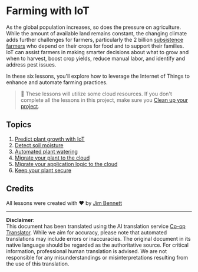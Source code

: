 <!--
CO_OP_TRANSLATOR_METADATA:
{
  "original_hash": "428bda82d9e6016ecea7c797564bf081",
  "translation_date": "2025-08-28T20:18:19+00:00",
  "source_file": "2-farm/README.md",
  "language_code": "en"
}
-->
# Farming with IoT

As the global population increases, so does the pressure on agriculture. While the amount of available land remains constant, the changing climate adds further challenges for farmers, particularly the 2 billion [subsistence farmers](https://wikipedia.org/wiki/Subsistence_agriculture) who depend on their crops for food and to support their families. IoT can assist farmers in making smarter decisions about what to grow and when to harvest, boost crop yields, reduce manual labor, and identify and address pest issues.

In these six lessons, you'll explore how to leverage the Internet of Things to enhance and automate farming practices.

> 💁 These lessons will utilize some cloud resources. If you don't complete all the lessons in this project, make sure you [Clean up your project](../clean-up.md).

## Topics

1. [Predict plant growth with IoT](lessons/1-predict-plant-growth/README.md)
1. [Detect soil moisture](lessons/2-detect-soil-moisture/README.md)
1. [Automated plant watering](lessons/3-automated-plant-watering/README.md)
1. [Migrate your plant to the cloud](lessons/4-migrate-your-plant-to-the-cloud/README.md)
1. [Migrate your application logic to the cloud](lessons/5-migrate-application-to-the-cloud/README.md)
1. [Keep your plant secure](lessons/6-keep-your-plant-secure/README.md)

## Credits

All lessons were created with ♥️ by [Jim Bennett](https://GitHub.com/JimBobBennett)

---

**Disclaimer**:  
This document has been translated using the AI translation service [Co-op Translator](https://github.com/Azure/co-op-translator). While we aim for accuracy, please note that automated translations may include errors or inaccuracies. The original document in its native language should be regarded as the authoritative source. For critical information, professional human translation is advised. We are not responsible for any misunderstandings or misinterpretations resulting from the use of this translation.